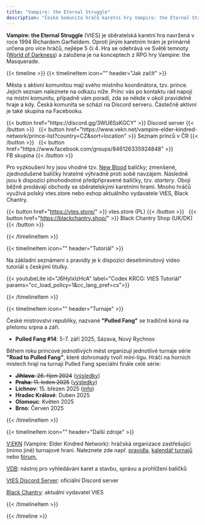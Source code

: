 ```yaml
---
title: "Vampire: the Eternal Struggle"
description: "Česká komunita hráčů karetní hry Vampire: the Eternal Struggle"
---
```


**Vampire: the Eternal Struggle** (VtES) je sběratelská karetní hra navržená v roce 1994 Richardem Garfieldem.
Oproti jiným karetním hrám je primárně určena pro více hráčů, nejlépe 5 či 4. Hra se odehrává ve Světě temnoty
 ([World of Darkness](https://www.worldofdarkness.com)) a založena je na konceptech z RPG hry Vampire: the Masquerade.

{{< timeline >}}
{{< timelineItem icon="" header="Jak začít" >}}

<p>
Města s aktivní komunitou mají svého místního koordinátora, tzv. prince. Jejich seznam naleznete na odkazu níže.
 Princ vás po kontaktu rád napojí na místní komunitu, případně vám poradí, zda se někde v okolí pravidelně hraje a kdy.
 Česká komunita se schází na Discord serveru. Částečně aktivní je také skupina na Facebooku.
</p>
 {{< button href="https://discord.gg/3WU6SsKGCY" >}}
 Discord&nbsp;server
 {{< /button >}}
 &nbsp;
 {{< button href="https://www.vekn.net/vampire-elder-kindred-network/prince-list?country=CZ&sort=location" >}}
 Seznam&nbsp;princů&nbsp;v&nbsp;ČR
 {{< /button >}}
 &nbsp;
 {{< button href="https://www.facebook.com/groups/846126335924848" >}}
   FB&nbsp;skupina
 {{< /button >}}

<p>Pro vyzkoušení hry jsou vhodné tzv. <a href="https://www.blackchantry.com/products/vampire-the-eternal-struggle-fifth-edition/new-blood-introductory-decks-for-vampire-the-eternal-struggle/">New Blood</a>
 balíčky; zmenšené, zjednodušené balíčky hratelné výhradně proti sobě navzájem. Následně jsou k dispozici plnohodnotné
 předpřipravené balíčky, tzv. <em>startery</em>. Obojí běžně prodávají obchody se sběratelskými karetními hrami. Mnoho
 hráčů využívá polský vtes.store nebo eshop aktuálního vydavatele VtES, Black Chantry.
 </p>

 {{< button href="https://vtes.store/" >}}
  vtes.store&nbsp;(PL)
 {{< /button >}}
 &nbsp;
 {{< button href="https://blackchantry.shop/" >}}
  Black&nbsp;Chantry&nbsp;Shop&nbsp;(UK/DK)
 {{< /button >}}

{{< /timelineItem >}}

{{< timelineItem icon="" header="Tutoriál" >}}

<p>Na základní seznámení s pravidly je k dispozici desetiminutový video tutoriál s českými titulky.</p>

{{< youtubeLite id="J6HyIxIzHcA" label="Codex KRCG: VtES Tutoriál" params="cc_load_policy=1&cc_lang_pref=cs">}}

{{< /timelineItem >}}

{{< timelineItem icon="" header="Turnaje" >}}

<p>České mistrovství republiky, nazvané <strong>"Pulled Fang"</strong> se tradičně koná na přelomu srpna a září.</p>

<ul>
<li><strong>Pulled Fang #14</strong>: 5-7. září 2025, Sázava, Nový Rychnov<!-- (<a href="https://www.facebook.com/events/825185032875096">FB</a>)--></li>
</ul>

<p>Během roku princové jednotlivých měst organizují jednotlivé turnaje série <strong>"Road to Pulled Fang"</strong>, které dohromady tvoří mini-ligu. Hráči na horních místech hrají na turnaji Pulled Fang speciální finále celé série:</p>

<ul>
<li><s><strong>Jihlava</strong>: 26. říjen 2024</s> (<a href="https://www.vekn.net/event-calendar/event/11763">výsledky</a>)</li>
<li><s><strong>Praha</strong>: 11. leden 2025</s> (<a href="https://www.vekn.net/event-calendar/event/11952">výsledky</a>)</li>
<li><strong>Lichnov</strong>: 15. březen 2025 (<a href="https://www.vekn.net/event-calendar/event/12073">info</a>)</li>
<li><strong>Hradec Králové</strong>: Duben 2025<!-- (<a href="https://www.vekn.net/event-calendar/event/11387">výsledky</a>)--></li>
<li><strong>Olomouc</strong>: Květen 2025<!-- (zrušeno, nahrazeno v červenci HK: Additional Strike)--></li>
<li><strong>Brno</strong>: Červen 2025<!-- (<a href="https://www.vekn.net/event-calendar/event/11419">výsledky</a>)--></li>
</ul>

{{< /timelineItem >}}

{{< timelineItem icon="" header="Další zdroje" >}}

<p><a href="https://www.vekn.net">V:EKN</a> (Vampire: Elder Kindred Network): hráčská organizace zastřešující (mimo
 jiné) turnajové hraní. Naleznete zde např. <a href="https://www.vekn.net/rulebook">pravidla</a>,
 <a href="https://www.vekn.net/event-calendar">kalendář turnajů</a> nebo
 <a href="https://www.vekn.net/forum">fórum.</a>
 </p>
<p><a href="https://vdb.im/">VDB</a>: nástroj pro vyhledávání karet a stavbu, správu a prohlížení balíčků</p>
<p><a href="https://discord.gg/vampire-the-eternal-struggle-official-887471681277399091">VtES Discord Server</a>: oficiální Discord server</p>
<p><a href="https://www.blackchantry.com/">Black Chantry</a>: aktuální vydavatel VtES</p>

{{< /timelineItem >}}

{{< /timeline >}}
